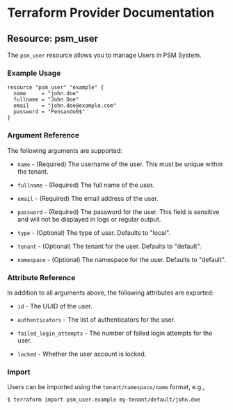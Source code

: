 # Terraform Provider Documentation

## Resource: psm_user

The `psm_user` resource allows you to manage Users in PSM System.

### Example Usage

```hcl
resource "psm_user" "example" {
  name     = "john.doe"
  fullname = "John Doe"
  email    = "john.doe@example.com"
  password = "Pensando0$"
}
```

### Argument Reference

The following arguments are supported:

* `name` - (Required) The username of the user. This must be unique within the tenant.

* `fullname` - (Required) The full name of the user.

* `email` - (Required) The email address of the user.

* `password` - (Required) The password for the user. This field is sensitive and will not be displayed in logs or regular output.

* `type` - (Optional) The type of user. Defaults to "local".

* `tenant` - (Optional) The tenant for the user. Defaults to "default".

* `namespace` - (Optional) The namespace for the user. Defaults to "default".

### Attribute Reference

In addition to all arguments above, the following attributes are exported:

* `id` - The UUID of the user.

* `authenticators` - The list of authenticators for the user.

* `failed_login_attempts` - The number of failed login attempts for the user.

* `locked` - Whether the user account is locked.

### Import

Users can be imported using the `tenant/namespace/name` format, e.g.,

```
$ terraform import psm_user.example my-tenant/default/john.doe
```